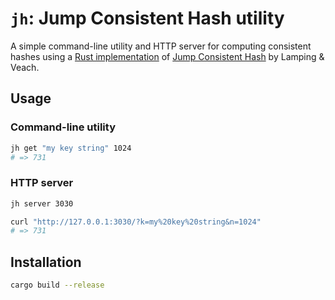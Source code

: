 `jh`: Jump Consistent Hash utility
==================================

A simple command-line utility and HTTP server for computing consistent hashes
using a [Rust implementation](https://github.com/codahale/jumphash) of
[Jump Consistent Hash](http://arxiv.org/abs/1406.2294) by Lamping & Veach.


Usage
-----

### Command-line utility

```bash
jh get "my key string" 1024
# => 731
```

### HTTP server

```bash
jh server 3030
```

```bash
curl "http://127.0.0.1:3030/?k=my%20key%20string&n=1024"
# => 731
```


Installation
------------

```bash
cargo build --release
```
